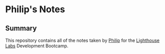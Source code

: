 # Philip's Notes
## Summary
  This repository contains all of the notes taken by [Philip](https://github.com/Pwsjas) for the [Lighthouse Labs](https://www.lighthouselabs.ca/) Development Bootcamp.
